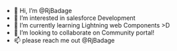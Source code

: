 - 👋 Hi, I’m @RjBadage
- 👀 I’m interested in salesforce Development
- 🌱 I’m currently learning Lightning web Components >D
- 💞️ I’m looking to collaborate on Community portal!
- 📫 please reach me out @RjBadage

<!---
RjBadage/RjBadage is a ✨ special ✨ repository because its `README.md` (this file) appears on your GitHub profile.
You can click the Preview link to take a look at your changes.
--->
